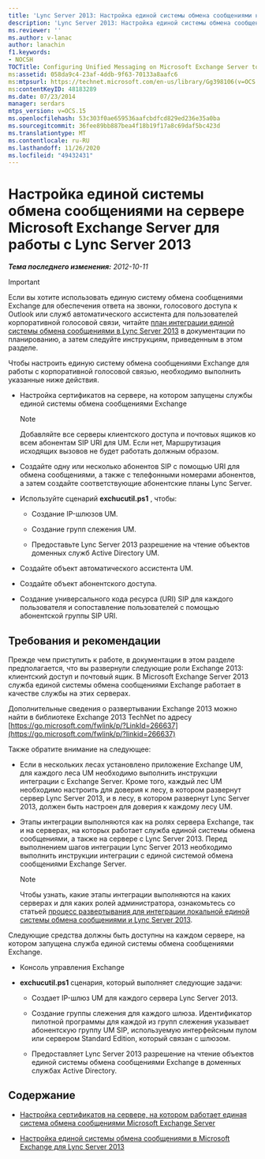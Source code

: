 ```yaml
---
title: 'Lync Server 2013: Настройка единой системы обмена сообщениями на сервере Microsoft Exchange Server для работы с Lync Server'
description: 'Lync Server 2013: Настройка единой системы обмена сообщениями на сервере Microsoft Exchange Server для работы с Lync Server.'
ms.reviewer: ''
ms.author: v-lanac
author: lanachin
f1.keywords:
- NOCSH
TOCTitle: Configuring Unified Messaging on Microsoft Exchange Server to work with Lync Server 2013
ms:assetid: 058da9c4-23af-4ddb-9f63-70133a8aafc6
ms:mtpsurl: https://technet.microsoft.com/en-us/library/Gg398106(v=OCS.15)
ms:contentKeyID: 48183289
ms.date: 07/23/2014
manager: serdars
mtps_version: v=OCS.15
ms.openlocfilehash: 53c303f0ae659536aafcbdfcd829ed236e35a0ba
ms.sourcegitcommit: 36fee89bb887bea4f18b19f17a8c69daf5bc423d
ms.translationtype: MT
ms.contentlocale: ru-RU
ms.lasthandoff: 11/26/2020
ms.locfileid: "49432431"
---
```

# <a name="configuring-unified-messaging-on-microsoft-exchange-server-to-work-with-lync-server-2013"></a>Настройка единой системы обмена сообщениями на сервере Microsoft Exchange Server для работы с Lync Server 2013

<div data-xmlns="http://www.w3.org/1999/xhtml">

<div class="topic" data-xmlns="http://www.w3.org/1999/xhtml" data-msxsl="urn:schemas-microsoft-com:xslt" data-cs="https://msdn.microsoft.com/">

<div data-asp="https://msdn2.microsoft.com/asp">



</div>

<div id="mainSection">

<div id="mainBody">

<span> </span>

_**Тема последнего изменения:** 2012-10-11_

<div>


> [!IMPORTANT]  
> Если вы хотите использовать единую систему обмена сообщениями Exchange для обеспечения ответа на звонки, голосового доступа к Outlook или служб автоматического ассистента для пользователей корпоративной голосовой связи, читайте <A href="lync-server-2013-planning-for-exchange-unified-messaging-integration.md">план интеграции единой системы обмена сообщениями в Lync Server 2013</A> в документации по планированию, а затем следуйте инструкциям, приведенным в этом разделе.



</div>

Чтобы настроить единую систему обмена сообщениями Exchange для работы с корпоративной голосовой связью, необходимо выполнить указанные ниже действия.

  - Настройка сертификатов на сервере, на котором запущены службы единой системы обмена сообщениями Exchange
    
    <div>
    

    > [!NOTE]  
    > Добавляйте все серверы клиентского доступа и почтовых ящиков ко всем абонентам SIP URI для UM. Если нет, Маршрутизация исходящих вызовов не будет работать должным образом.

    
    </div>

  - Создайте одну или несколько абонентов SIP с помощью URI для обмена сообщениями, а также с телефонными номерами абонентов, а затем создайте соответствующие абонентские планы Lync Server.

  - Используйте сценарий **exchucutil.ps1** , чтобы:
    
      - Создание IP-шлюзов UM.
    
      - Создание групп слежения UM.
    
      - Предоставьте Lync Server 2013 разрешение на чтение объектов доменных служб Active Directory UM.

  - Создайте объект автоматического ассистента UM.

  - Создайте объект абонентского доступа.

  - Создание универсального кода ресурса (URI) SIP для каждого пользователя и сопоставление пользователей с помощью абонентской группы SIP URI.

<div>

## <a name="requirements-and-recommendations"></a>Требования и рекомендации

Прежде чем приступить к работе, в документации в этом разделе предполагается, что вы развернули следующие роли Exchange 2013: клиентский доступ и почтовый ящик. В Microsoft Exchange Server 2013 служба единой системы обмена сообщениями Exchange работает в качестве службы на этих серверах.

Дополнительные сведения о развертывании Exchange 2013 можно найти в библиотеке Exchange 2013 TechNet по адресу [https://go.microsoft.com/fwlink/p/?LinkId=266637](https://go.microsoft.com/fwlink/p/?linkid=266637)

Также обратите внимание на следующее:

  - Если в нескольких лесах установлено приложение Exchange UM, для каждого леса UM необходимо выполнить инструкции интеграции с Exchange Server. Кроме того, каждый лес UM необходимо настроить для доверия к лесу, в котором развернут сервер Lync Server 2013, и в лесу, в котором развернут Lync Server 2013, должен быть настроен для доверия к каждому лесу UM.

  - Этапы интеграции выполняются как на ролях сервера Exchange, так и на серверах, на которых работает служба единой системы обмена сообщениями, а также на сервере с Lync Server 2013. Перед выполнением шагов интеграции Lync Server 2013 необходимо выполнить инструкции интеграции с единой системой обмена сообщениями Exchange Server.
    
    <div>
    

    > [!NOTE]  
    > Чтобы узнать, какие этапы интеграции выполняются на каких серверах и для каких ролей администратора, ознакомьтесь со статьей <A href="lync-server-2013-deployment-process-for-integrating-on-premises-unified-messaging.md">процесс развертывания для интеграции локальной единой системы обмена сообщениями и Lync Server 2013</A>.

    
    </div>

Следующие средства должны быть доступны на каждом сервере, на котором запущена служба единой системы обмена сообщениями Exchange.

  - Консоль управления Exchange

  - **exchucutil.ps1** сценария, который выполняет следующие задачи:
    
      - Создает IP-шлюз UM для каждого сервера Lync Server 2013.
    
      - Создание группы слежения для каждого шлюза. Идентификатор пилотной программы для каждой из групп слежения указывает абонентскую группу UM SIP, используемую интерфейсным пулом или сервером Standard Edition, который связан с шлюзом.
    
      - Предоставляет Lync Server 2013 разрешение на чтение объектов единой системы обмена сообщениями Exchange в доменных службах Active Directory.

</div>

<div>

## <a name="in-this-section"></a>Содержание

  - [Настройка сертификатов на сервере, на котором работает единая система обмена сообщениями Microsoft Exchange Server](lync-server-2013-configure-certificates-on-the-server-running-microsoft-exchange-server-unified-messaging.md)

  - [Настройка единой системы обмена сообщениями в Microsoft Exchange для Lync Server 2013](lync-server-2013-configure-unified-messaging-on-microsoft-exchange.md)

</div>

</div>

<span> </span>

</div>

</div>

</div>

